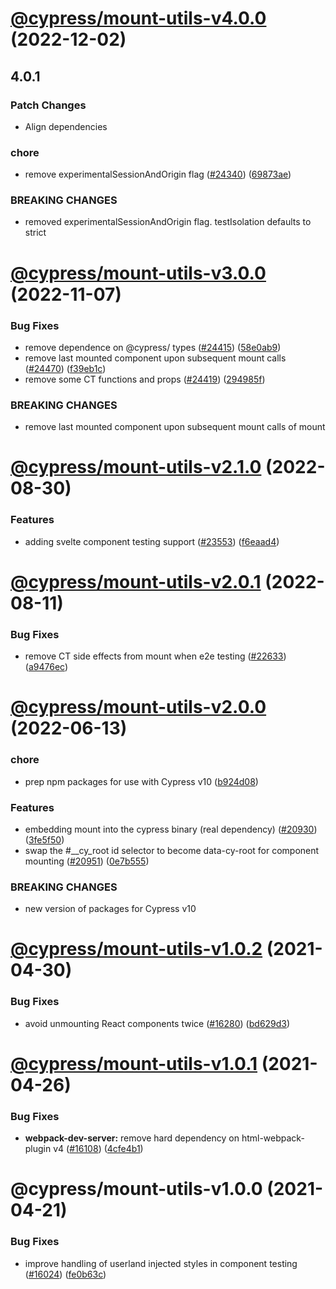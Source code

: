 # [@cypress/mount-utils-v4.0.0](https://github.com/cypress-io/cypress/compare/@cypress/mount-utils-v3.0.0...@cypress/mount-utils-v4.0.0) (2022-12-02)

## 4.0.1

### Patch Changes

- Align dependencies

### chore

- remove experimentalSessionAndOrigin flag ([#24340](https://github.com/cypress-io/cypress/issues/24340)) ([69873ae](https://github.com/cypress-io/cypress/commit/69873ae9884228f15310fd151e42cbc0cb712817))

### BREAKING CHANGES

- removed experimentalSessionAndOrigin flag. testIsolation defaults to strict

# [@cypress/mount-utils-v3.0.0](https://github.com/cypress-io/cypress/compare/@cypress/mount-utils-v2.1.0...@cypress/mount-utils-v3.0.0) (2022-11-07)

### Bug Fixes

- remove dependence on @cypress/<dep> types ([#24415](https://github.com/cypress-io/cypress/issues/24415)) ([58e0ab9](https://github.com/cypress-io/cypress/commit/58e0ab91604618ea6f75932622f7e66e419270e6))
- remove last mounted component upon subsequent mount calls ([#24470](https://github.com/cypress-io/cypress/issues/24470)) ([f39eb1c](https://github.com/cypress-io/cypress/commit/f39eb1c19e0923bda7ae263168fc6448da942d54))
- remove some CT functions and props ([#24419](https://github.com/cypress-io/cypress/issues/24419)) ([294985f](https://github.com/cypress-io/cypress/commit/294985f8b3e0fa00ed66d25f88c8814603766074))

### BREAKING CHANGES

- remove last mounted component upon subsequent mount calls of mount

# [@cypress/mount-utils-v2.1.0](https://github.com/cypress-io/cypress/compare/@cypress/mount-utils-v2.0.1...@cypress/mount-utils-v2.1.0) (2022-08-30)

### Features

- adding svelte component testing support ([#23553](https://github.com/cypress-io/cypress/issues/23553)) ([f6eaad4](https://github.com/cypress-io/cypress/commit/f6eaad40e1836fa9db87c60defa5ae6f390c8fd8))

# [@cypress/mount-utils-v2.0.1](https://github.com/cypress-io/cypress/compare/@cypress/mount-utils-v2.0.0...@cypress/mount-utils-v2.0.1) (2022-08-11)

### Bug Fixes

- remove CT side effects from mount when e2e testing ([#22633](https://github.com/cypress-io/cypress/issues/22633)) ([a9476ec](https://github.com/cypress-io/cypress/commit/a9476ecb3d43f628b689e060294a1952937cb1a7))

# [@cypress/mount-utils-v2.0.0](https://github.com/cypress-io/cypress/compare/@cypress/mount-utils-v1.0.2...@cypress/mount-utils-v2.0.0) (2022-06-13)

### chore

- prep npm packages for use with Cypress v10 ([b924d08](https://github.com/cypress-io/cypress/commit/b924d086ee2e2ccc93303731e001b2c9e9d0af17))

### Features

- embedding mount into the cypress binary (real dependency) ([#20930](https://github.com/cypress-io/cypress/issues/20930)) ([3fe5f50](https://github.com/cypress-io/cypress/commit/3fe5f50e7832a4bfb20df8e71648434eb7f263d5))
- swap the #\_\_cy_root id selector to become data-cy-root for component mounting ([#20951](https://github.com/cypress-io/cypress/issues/20951)) ([0e7b555](https://github.com/cypress-io/cypress/commit/0e7b555f93fb403f431c5de4a07ae7ad6ac89ba2))

### BREAKING CHANGES

- new version of packages for Cypress v10

# [@cypress/mount-utils-v1.0.2](https://github.com/cypress-io/cypress/compare/@cypress/mount-utils-v1.0.1...@cypress/mount-utils-v1.0.2) (2021-04-30)

### Bug Fixes

- avoid unmounting React components twice ([#16280](https://github.com/cypress-io/cypress/issues/16280)) ([bd629d3](https://github.com/cypress-io/cypress/commit/bd629d307eca9165b2c6f44ff87164a9e07a3eb5))

# [@cypress/mount-utils-v1.0.1](https://github.com/cypress-io/cypress/compare/@cypress/mount-utils-v1.0.0...@cypress/mount-utils-v1.0.1) (2021-04-26)

### Bug Fixes

- **webpack-dev-server:** remove hard dependency on html-webpack-plugin v4 ([#16108](https://github.com/cypress-io/cypress/issues/16108)) ([4cfe4b1](https://github.com/cypress-io/cypress/commit/4cfe4b1971c615d615c05ce35b9f7dd5ef8315fc))

# @cypress/mount-utils-v1.0.0 (2021-04-21)

### Bug Fixes

- improve handling of userland injected styles in component testing ([#16024](https://github.com/cypress-io/cypress/issues/16024)) ([fe0b63c](https://github.com/cypress-io/cypress/commit/fe0b63c299947470c9cdce3a0d00364a1e224bdb))

